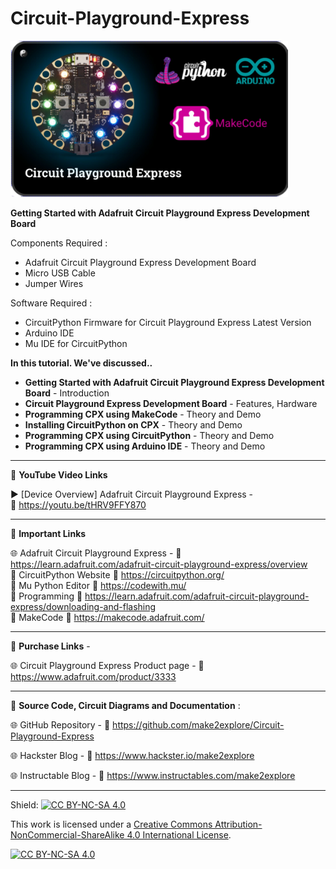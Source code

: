 # Circuit-Playground-Express


  
<img src="/Images/CPX-thumb2.jpg" height="250" >  

  
**Getting Started with Adafruit Circuit Playground Express Development Board**  
  
Components Required :  
- Adafruit Circuit Playground Express Development Board  
- Micro USB Cable  
- Jumper Wires  
  
Software Required :  
- CircuitPython Firmware for Circuit Playground Express Latest Version  
- Arduino IDE
- Mu IDE for CircuitPython
  

**In this tutorial. We've discussed..**  
- **Getting Started with Adafruit Circuit Playground Express Development Board** - Introduction  
- **Circuit Playground Express Development Board** - Features, Hardware  
- **Programming CPX using MakeCode** - Theory and Demo  
- **Installing CircuitPython on CPX** - Theory and Demo  
- **Programming CPX using CircuitPython** - Theory and Demo  
- **Programming CPX using Arduino IDE** - Theory and Demo  



-------------------------------------------------------------------------------------------

📕 **YouTube Video Links**  

▶️ [Device Overview] Adafruit Circuit Playground Express  -  
🔗 https://youtu.be/tHRV9FFY870  

-------------------------------------------------------------------------------------------
📒 **Important Links**  
 
🌐 Adafruit Circuit Playground Express - 🔗 https://learn.adafruit.com/adafruit-circuit-playground-express/overview  
📙 CircuitPython Website 🔗 https://circuitpython.org/  
📘 Mu Python Editor 🔗 https://codewith.mu/  
📗 Programming  🔗 https://learn.adafruit.com/adafruit-circuit-playground-express/downloading-and-flashing    
📒 MakeCode 🔗 https://makecode.adafruit.com/  

-------------------------------------------------------------------------------------------

🔴 **Purchase Links** -  

🌐 Circuit Playground Express Product page - 🔗 https://www.adafruit.com/product/3333  


-------------------------------------------------------------------------------------------

📜 **Source Code, Circuit Diagrams and Documentation** :  

🌐 GitHub Repository - 🔗 https://github.com/make2explore/Circuit-Playground-Express   
  
🌐 Hackster Blog - 🔗 https://www.hackster.io/make2explore  
  
🌐 Instructable Blog - 🔗 https://www.instructables.com/make2explore  
  

-------------------------------------------------------------------------------------------

Shield: [![CC BY-NC-SA 4.0][cc-by-nc-sa-shield]][cc-by-nc-sa]

This work is licensed under a
[Creative Commons Attribution-NonCommercial-ShareAlike 4.0 International License][cc-by-nc-sa].

[![CC BY-NC-SA 4.0][cc-by-nc-sa-image]][cc-by-nc-sa]

[cc-by-nc-sa]: http://creativecommons.org/licenses/by-nc-sa/4.0/
[cc-by-nc-sa-image]: https://licensebuttons.net/l/by-nc-sa/4.0/88x31.png
[cc-by-nc-sa-shield]: https://img.shields.io/badge/License-CC%20BY--NC--SA%204.0-lightgrey.svg